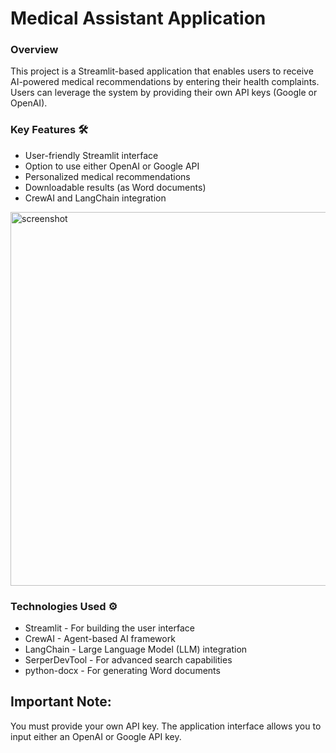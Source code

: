 
# Medical Assistant Application #
### Overview ###
This project is a Streamlit-based application that enables users to receive AI-powered medical recommendations by entering their health complaints. Users can leverage the system by providing their own API keys (Google or OpenAI).

### Key Features 🛠️ ###

* User-friendly Streamlit interface
* Option to use either OpenAI or Google API
* Personalized medical recommendations
* Downloadable results (as Word documents)
* CrewAI and LangChain integration

  
<img width="1343" height="598" alt="screenshot" src="https://github.com/user-attachments/assets/16a54e3a-d7de-45b2-b120-361fdb9f5b85" />

### Technologies Used ⚙️ ###

* Streamlit - For building the user interface
* CrewAI - Agent-based AI framework
* LangChain - Large Language Model (LLM) integration
* SerperDevTool - For advanced search capabilities
* python-docx - For generating Word documents

## Important Note: ##
You must provide your own API key. The application interface allows you to input either an OpenAI or Google API key.



